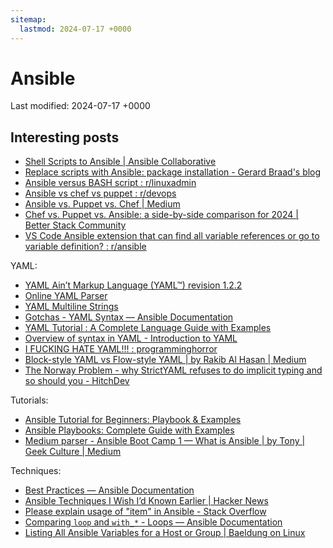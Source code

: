 ```yaml
---
sitemap:
  lastmod: 2024-07-17 +0000
---
```


# Ansible

Last modified: 2024-07-17 +0000

## Interesting posts

- [Shell Scripts to Ansible \| Ansible Collaborative](https://www.ansible.com/blog/shell-scripts-to-ansible/)
- [Replace scripts with Ansible: package installation - Gerard Braad's blog](http://gbraad.nl/blog/replace-scripts-with-ansible-package-installation.html)
- [Ansible versus BASH script : r/linuxadmin](https://www.reddit.com/r/linuxadmin/comments/emcuqm/ansible_versus_bash_script/)
- [Ansible vs chef vs puppet : r/devops](https://www.reddit.com/r/devops/comments/18fleds/ansible_vs_chef_vs_puppet/)
- [Ansible vs. Puppet vs. Chef \| Medium](https://ip-specialist.medium.com/ansible-vs-puppet-vs-chef-a5fbee6ff4a9)
- [Chef vs. Puppet vs. Ansible: a side-by-side comparison for 2024 \| Better Stack Community](https://betterstack.com/community/comparisons/chef-vs-puppet-vs-ansible/)
- [VS Code Ansible extension that can find all variable references or go to variable definition? : r/ansible](https://www.reddit.com/r/ansible/comments/keel3k/vs_code_ansible_extension_that_can_find_all/)

YAML:

- [YAML Ain’t Markup Language (YAML™) revision 1.2.2](https://yaml.org/spec/1.2.2/)
- [Online YAML Parser](https://yaml-online-parser.appspot.com/?yaml=one%3A+%5B!!str+1%2C+2%2C+3%5D%0Atwo%3A%0A++-+!!str+1%0A++-+2%0A++-+3%0Athree%3A+%7Btrue%3A+true%2C+null%3A+null%7D%0Afour%3A+%7B!!str+true%3A+true%2C+null%3A+null%7D%0Afive%3A+%7Btrue%3A+true%2C+!!str+null%3A+null%7D&type=canonical_yaml)
- [YAML Multiline Strings](https://yaml-multiline.info/)
- [Gotchas - YAML Syntax — Ansible Documentation](https://docs.ansible.com/ansible/2.9/reference_appendices/YAMLSyntax.html#gotchas)
- [YAML Tutorial : A Complete Language Guide with Examples](https://spacelift.io/blog/yaml)
- [Overview of syntax in YAML - Introduction to YAML](https://www.educative.io/courses/introduction-to-yaml/overview-of-syntax-in-yaml)
- [I FUCKING HATE YAML!!! : programminghorror](https://www.reddit.com/r/programminghorror/comments/i0cnog/i_fucking_hate_yaml/)
- [Block-style YAML vs Flow-style YAML \| by Rakib Al Hasan \| Medium](https://syedrakib.medium.com/block-style-yaml-vs-flow-style-yaml-a42eb1082202)
- [The Norway Problem - why StrictYAML refuses to do implicit typing and so should you - HitchDev](https://hitchdev.com/strictyaml/why/implicit-typing-removed/)

Tutorials:

- [Ansible Tutorial for Beginners: Playbook & Examples](https://spacelift.io/blog/ansible-tutorial)
- [Ansible Playbooks: Complete Guide with Examples](https://spacelift.io/blog/ansible-playbooks)
- [Medium parser - Ansible Boot Camp 1 — What is Ansible \| by Tony \| Geek Culture \| Medium](http://webcache.googleusercontent.com/search?q=cache:https://medium.com/geekculture/ansible-boot-camp-1-what-is-ansible-b80abff314ac&strip=0&vwsrc=1&referer=medium-parser)

Techniques:

- [Best Practices — Ansible Documentation](https://docs.ansible.com/ansible/2.9/user_guide/playbooks_best_practices.html)
- [Ansible Techniques I Wish I’d Known Earlier \| Hacker News](https://news.ycombinator.com/item?id=28327694)
- [Please explain usage of "item" in Ansible - Stack Overflow](https://stackoverflow.com/questions/46724196/please-explain-usage-of-item-in-ansible)
- [Comparing `loop` and `with_*` - Loops — Ansible Documentation](https://docs.ansible.com/ansible/2.9/user_guide/playbooks_loops.html#comparing-loop-and-with)
- [Listing All Ansible Variables for a Host or Group \| Baeldung on Linux](https://www.baeldung.com/linux/ansible-list-variables-host-group)
